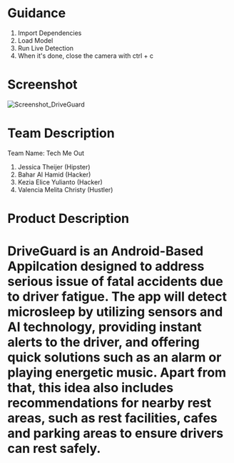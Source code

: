 # Guidance
1. Import Dependencies
2. Load Model
3. Run Live Detection
4. When it's done, close the camera with ctrl + c

# Screenshot
![Screenshot_DriveGuard](https://github.com/Bahar812/DriveGuard/assets/127367044/a5420371-fb39-49d5-a93f-78ae14b85674)

# Team Description
Team Name: Tech Me Out
1. Jessica Theijer (Hipster)
2. Bahar Al Hamid (Hacker)
3. Kezia Elice Yulianto (Hacker)
4. Valencia Melita Christy (Hustler)

# Product Description
# DriveGuard is an Android-Based Appilcation designed to address serious issue of fatal accidents due to driver fatigue. The app will detect microsleep by utilizing sensors and AI technology, providing instant alerts to the driver, and offering quick solutions such as an alarm or playing energetic music. Apart from that, this idea also includes recommendations for nearby rest areas, such as rest facilities, cafes and parking areas to ensure drivers can rest safely. 
